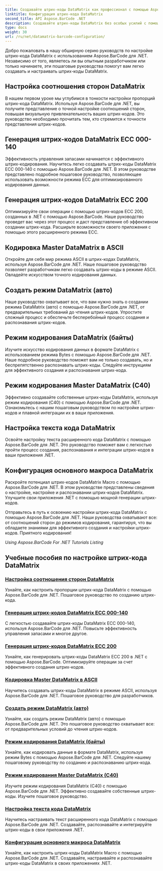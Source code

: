 ```yaml
---
title: Создавайте штрих-коды DataMatrix как профессионал с помощью Aspose.BarCode.
linktitle: Конфигурация штрих-кода DataMatrix
second_title: API Aspose.BarCode .NET
description: Создавайте штрих-коды DataMatrix без особых усилий с помощью Aspose.BarCode для .NET. Настраивайте соотношения сторон, режимы ECC, кодировку и многое другое. Повысьте эффективность создания штрих-кодов.
type: docs
weight: 30
url: /ru/net/datamatrix-barcode-configuration/
---
```



Добро пожаловать в нашу обширную серию руководств по настройке штрих-кода DataMatrix с использованием Aspose.BarCode для .NET. Независимо от того, являетесь ли вы опытным разработчиком или только начинаете, эти пошаговые руководства помогут вам легко создавать и настраивать штрих-коды DataMatrix.

## Настройка соотношения сторон DataMatrix

В нашем первом уроке мы углубимся в тонкости настройки пропорций штрих-кода DataMatrix. Используя Aspose.BarCode для .NET, вы получите представление о точной настройке соотношений сторон, повышая визуальную привлекательность ваших штрих-кодов. Это руководство необходимо прочитать тем, кто стремится к точности представления штрих-кодов.

## Генерация штрих-кодов DataMatrix ECC 000-140

Эффективность управления запасами начинается с эффективного штрих-кодирования. Научитесь легко создавать штрих-коды DataMatrix ECC 000-140 с помощью Aspose.BarCode для .NET. В этом руководстве представлено подробное пошаговое руководство, позволяющее использовать возможности режима ECC для оптимизированного кодирования данных.

## Генерация штрих-кодов DataMatrix ECC 200

Оптимизируйте свои операции с помощью штрих-кодов ECC 200, созданных в .NET с помощью Aspose.BarCode. Наше руководство проведет вас через этот процесс и даст представление об эффективном создании штрих-кода. Расширьте возможности своего приложения с помощью этого расширенного режима ECC.

## Кодировка Master DataMatrix в ASCII

Откройте для себя мир режима ASCII в штрих-кодах DataMatrix, используя Aspose.BarCode для .NET. Наше пошаговое руководство позволяет разработчикам легко создавать штрих-коды в режиме ASCII. Овладейте искусством точного кодирования данных.

## Создать режим DataMatrix (авто)

Наше руководство охватывает все, что вам нужно знать о создании режима DataMatrix (авто) с помощью Aspose.BarCode для .NET, от предварительных требований до чтения штрих-кодов. Упростите сложный процесс и обеспечьте бесперебойный процесс создания и распознавания штрих-кодов.

## Режим кодирования DataMatrix (байты)

Изучите искусство кодирования данных в формате DataMatrix с использованием режима Bytes с помощью Aspose.BarCode для .NET. Наше подробное руководство поможет вам не только создавать, но и беспрепятственно распознавать штрих-коды. Следуйте инструкциям для эффективного создания и распознавания штрих-кода.

## Режим кодирования Master DataMatrix (C40)

Эффективно создавайте собственные штрих-коды DataMatrix, используя режим кодирования (C40) с помощью Aspose.BarCode для .NET. Ознакомьтесь с нашим пошаговым руководством по настройке штрих-кодов и плавной интеграции их в ваши приложения.

## Настройка текста кода DataMatrix

Освойте настройку текста расширенного кода DataMatrix с помощью Aspose.BarCode для .NET. Это руководство поможет вам с легкостью пройти процесс создания, распознавания и интеграции штрих-кодов в ваши приложения .NET.

## Конфигурация основного макроса DataMatrix

Раскройте потенциал штрих-кодов DataMatrix Macro с помощью Aspose.BarCode для .NET. В этом руководстве представлены сведения о настройке, настройке и распознавании штрих-кодов DataMatrix. Улучшите свои приложения .NET с помощью мощной генерации штрих-кодов.

Отправьтесь в путь к освоению настройки штрих-кода DataMatrix с помощью Aspose.BarCode для .NET. Наши руководства охватывают все: от соотношений сторон до режимов кодирования, гарантируя, что вы обладаете знаниями для эффективного создания и настройки штрих-кодов. Приятного кодирования!

*Using Aspose.BarCode For .NET Tutorials Listing*
## Учебные пособия по настройке штрих-кода DataMatrix
### [Настройка соотношения сторон DataMatrix](./datamatrix-aspect-ratio-customization/)
Узнайте, как настроить пропорции штрих-кода DataMatrix с помощью Aspose.BarCode для .NET. Пошаговое руководство по созданию штрих-кода.
### [Генерация штрих-кодов DataMatrix ECC 000-140](./datamatrix-ecc-000-140-configuration/)
С легкостью создавайте штрих-коды DataMatrix ECC 000-140, используя Aspose.BarCode для .NET. Повысьте эффективность управления запасами и многое другое.
### [Генерация штрих-кодов DataMatrix ECC 200](./datamatrix-ecc-200-configuration/)
Узнайте, как генерировать штрих-коды DataMatrix ECC 200 в .NET с помощью Aspose.BarCode. Оптимизируйте операции за счет эффективного создания штрих-кодов.
### [Кодировка Master DataMatrix в ASCII](./datamatrix-encoding-mode-ascii/)
Научитесь создавать штрих-коды DataMatrix в режиме ASCII, используя Aspose.BarCode для .NET. Пошаговое руководство для разработчиков.
### [Создать режим DataMatrix (авто)](./datamatrix-encoding-mode-auto/)
Узнайте, как создать режим DataMatrix (авто) с помощью Aspose.BarCode для .NET. Это пошаговое руководство охватывает все: от предварительных условий до чтения штрих-кодов.
### [Режим кодирования DataMatrix (байты)](./datamatrix-encoding-mode-bytes/)
Узнайте, как кодировать данные в формате DataMatrix, используя режим Bytes с помощью Aspose.BarCode для .NET. Следуйте нашему пошаговому руководству по созданию и распознаванию штрих-кода.
### [Режим кодирования Master DataMatrix (C40)](./datamatrix-encoding-mode-c40/)
Изучите режим кодирования DataMatrix (C40) с помощью Aspose.BarCode для .NET. Эффективно создавайте собственные штрих-коды. Изучите пошаговое руководство.
### [Настройка текста кода DataMatrix](./datamatrix-extended-code-text-configuration/)
Научитесь настраивать текст расширенного кода DataMatrix с помощью Aspose.BarCode для .NET. Создавайте, распознавайте и интегрируйте штрих-коды в свои приложения .NET.
### [Конфигурация основного макроса DataMatrix](./datamatrix-macro-configuration/)
Узнайте, как настроить штрих-коды DataMatrix Macro с помощью Aspose.BarCode для .NET. Создавайте, настраивайте и распознавайте штрих-коды DataMatrix в своих приложениях .NET.
